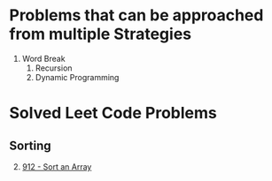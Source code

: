 # Problems that can be approached from multiple Strategies

1. Word Break 
    1. Recursion
    2. Dynamic Programming



# Solved Leet Code Problems

## Sorting 
2. [912 - Sort an Array](https://leetcode.com/problems/sort-an-array/)

